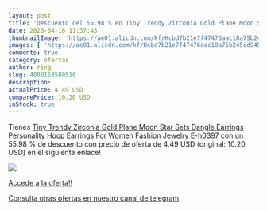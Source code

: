 ```yaml
---
layout: post
title: 'Descuento del 55.98 % en Tiny Trendy Zirconia Gold Plane Moon Sta'
date: 2020-04-16 11:37:43
thumbnailImage: 'https://ae01.alicdn.com/kf/Hcbd7b21e7f47476aac18a75b245cd945T/Tiny-Trendy-Zirconia-Gold-Plane-Moon-Star-Sets-Dangle-Earrings-Personality-Hoop-Earrings-For-Women-Fashion.jpg_350x350._SL200_.jpg'
images: [ 'https://ae01.alicdn.com/kf/Hcbd7b21e7f47476aac18a75b245cd945T/Tiny-Trendy-Zirconia-Gold-Plane-Moon-Star-Sets-Dangle-Earrings-Personality-Hoop-Earrings-For-Women-Fashion.jpg_350x350._SL200_.jpg' ]
comments: true
category: ofertas
author: ring
slug: 4000158580516
description:
actualPrice: 4.49 USD
comparePrice: 10.20 USD
inStock: true
---
```


Tienes [Tiny Trendy Zirconia Gold Plane Moon Star Sets Dangle Earrings Personality Hoop Earrings For Women Fashion Jewelry E-h0397](https://www.amazon.com/dp/4000158580516/?tag=redken08-20) con un 55.98 % de descuento con precio de oferta de 4.49 USD (original: 10.20 USD) en el siguiente enlace!

[![](https://ae01.alicdn.com/kf/Hcbd7b21e7f47476aac18a75b245cd945T/Tiny-Trendy-Zirconia-Gold-Plane-Moon-Star-Sets-Dangle-Earrings-Personality-Hoop-Earrings-For-Women-Fashion.jpg_350x350._SL200_.jpg)](https://www.amazon.com/dp/4000158580516/?tag=redken08-20)

[Accede a la oferta!!](https://www.amazon.com/dp/4000158580516/?tag=redken08-20)

[Consulta otras ofertas en nuestro canal de telegram](https://t.me/s/ofertas25)
